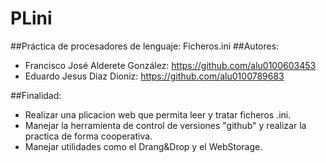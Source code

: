 PLini
=====

##Práctica de procesadores de lenguaje: Ficheros.ini
##Autores:
+ Francisco José Alderete González: https://github.com/alu0100603453
+ Eduardo Jesus Diaz Dioniz: https://github.com/alu0100789683

##Finalidad:
+ Realizar una plicacion web que permita leer y tratar ficheros .ini.
+ Manejar la herramienta de control de versiones "github" y realizar la practica de forma cooperativa.
+ Manejar utilidades como el Drang&Drop y el WebStorage.



